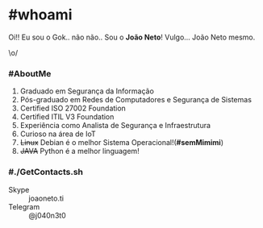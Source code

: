 # #whoami 

Oi!! Eu sou o Gok.. não não.. Sou o **João Neto**! Vulgo... João Neto mesmo.

\o/

### #AboutMe

1. Graduado em Segurança da Informação
1. Pós-graduado em Redes de Computadores e Segurança de Sistemas
1. Certified ISO 27002 Foundation
1. Certified ITIL V3 Foundation
1. Experiência como Analista de Segurança e Infraestrutura
1. Curioso na área de IoT
1. ~~Linux~~ Debian é o melhor Sistema Operacional!(**#semMimimi**)
1. ~~JAVA~~ Python é a melhor linguagem!

### #./GetContacts.sh

<dl>
<dt>Skype</dt>
<dd>joaoneto.ti</dd>
<dt>Telegram</dt>
<dd>@j040n3t0</dd>
</dl>

